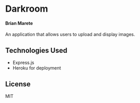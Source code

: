 # Darkroom
#### Brian Marete

An application that allows users to upload and display images.

## Technologies Used
 * Express.js
 * Heroku for deployment

## License
MIT